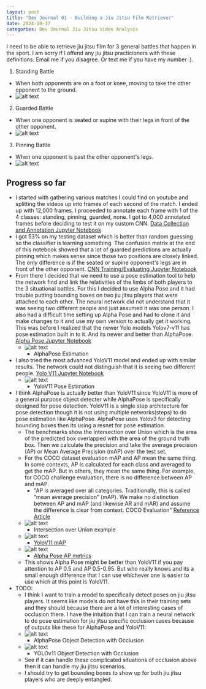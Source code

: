 ```yaml
---
layout: post
title: "Dev Journal 01 - Building a Jiu Jitsu Film Retriever"
date: 2024-10-17
categories: Dev Journal Jiu Jitsu Video Analysis
---
```


I need to be able to retrieve jiu jitsu film for 3 general battles that happen in the sport. I am sorry if I offend any jiu jitsu practicioners with these definitions. Email me if you disagree. Or text me if you have my number :).
1. Standing Battle
- When both opponents are on a foot or knee, moving to take the other opponent to the ground.
- ![alt text](/assets/images/DevJournal_JiuJitsuVideoAnalysis/01/video_1_frame_0960.jpg)
2. Guarded Battle
- When one opponent is seated or supine with their legs in front of the other opponent.
- ![alt text](/assets/images/DevJournal_JiuJitsuVideoAnalysis/01/video_10_frame_19890.jpg)
3. Pinning Battle
- When one opponent is past the other opponent's legs.
- ![alt text](/assets/images/DevJournal_JiuJitsuVideoAnalysis/01/video_10_frame_23820.jpg)


## Progress so far
- I started with gathering various matches I could find on youtube and splitting the videos up into frames of each second of the match. I ended up with 12,000 frames. I proceeded to annotate each frame with 1 of the 4 classes: standing, pinning, guarded, none. I got to 4,000 annotated frames before deciding to test it on my custom CNN. [Data Collection and Annotation Jupyter Notebook](/assets/images/DevJournal_JiuJitsuVideoAnalysis/01/https://github.com/AndrewstheBuilder/VideoSemanticSearch_JiuJitsu/blob/main/LabelData_VideoSemanticSearch_JiuJitsu.ipynb)
- I got 53% on my testing dataset which is better than random guessing so the classifier is learning something. The confusion matrix at the end of this notebook showed that a lot of guarded predictions are actually pinning which makes sense since those two positions are closely linked. The only difference is if the seated or supine opponent's legs are in front of the other opponent. [CNN Training/Evaluating Jupyter Notebook](/assets/images/DevJournal_JiuJitsuVideoAnalysis/01/https://github.com/AndrewstheBuilder/VideoSemanticSearch_JiuJitsu/blob/main/CNN_JiuJitsu_Film.ipynb)
- From there I decided that we need to use a pose estimation tool to help the network find and link the relativities of the limbs of both players to the 3 situational battles. For this I decided to use Alpha Pose and it had trouble putting bounding boxes on two jiu jitsu players that were attached to each other. The neural network did not understand that it was seeing two different people and just assumed it was one person. I also had a difficult time setting up Alpha Pose and had to clone it and make changes to it and use my own version to actually get it working. This was before I realized that the newer Yolo models Yolov7-v11 has pose estimation built in to it. And its newer and better than AlphaPose. [Alpha Pose Jupyter Notebook](/assets/images/DevJournal_JiuJitsuVideoAnalysis/01/https://github.com/AndrewstheBuilder/VideoSemanticSearch_JiuJitsu/blob/main/alphapose_collab.ipynb)
  - ![alt text](/assets/images/DevJournal_JiuJitsuVideoAnalysis/01/video_1_frame_3210.jpg)
    - AlphaPose Estimation
- I also tried the most advanced YoloV11 model and ended up with similar results. The network could not distinguish that it is seeing two different people. [Yolo V11 Jupyter Notebook](/assets/images/DevJournal_JiuJitsuVideoAnalysis/01/https://github.com/AndrewstheBuilder/VideoSemanticSearch_JiuJitsu/blob/main/yolo11_collab.ipynb)
  - ![alt text](/assets/images/DevJournal_JiuJitsuVideoAnalysis/01/Untitled-1.png)
    - YoloV11 Pose Estimation
- I think AlphaPose is actually better than YoloV11 since YoloV11 is more of a general purpose object detecter while AlphaPose is specifically designed for pose detection. YoloV11 is a single step architecture for pose detection though it is not using multiple networks(steps) to do pose estimation like AlphaPose. AlphaPose uses Yolov3 for detecting bounding boxes then its using a resnet for pose estimation.
  - The benchmarks show the Intersection over Union which is the area of the predicted box overlapped with the area of the ground truth box. Then we calculate the precision and take the average precision (AP) or Mean Average Precision (mAP) over the test set.
  - For the COCO dataset evaluation mAP and AP mean the same thing. In some contexts, AP is calculated for each class and averaged to get the mAP. But in others, they mean the same thing. For example, for COCO challenge evaluation, there is no difference between AP and mAP.
    - "AP is averaged over all categories. Traditionally, this is called “mean average precision” (mAP). We make no distinction between AP and mAP (and likewise AR and mAR) and assume the difference is clear from context. COCO Evaluation" [Reference Article](/assets/images/DevJournal_JiuJitsuVideoAnalysis/01/https://towardsdatascience.com/map-mean-average-precision-might-confuse-you-5956f1bfa9e2)
  - ![alt text](/assets/images/DevJournal_JiuJitsuVideoAnalysis/01/1_dGhkFQLNvIeib_Fg8SwndA.webp)
    - Intersection over Union example
  - ![alt text](/assets/images/DevJournal_JiuJitsuVideoAnalysis/01/image-1.png)
    - [YoloV11 mAP](/assets/images/DevJournal_JiuJitsuVideoAnalysis/01/https://docs.ultralytics.com/tasks/pose/#models)
  - ![alt text](/assets/images/DevJournal_JiuJitsuVideoAnalysis/01/image-2.png)
    - [Alpha Pose AP metrics](https://github.com/MVIG-SJTU/AlphaPose)
  - This shows Alpha Pose might be better than YoloV11 if you pay attention to AP 0.5 and AP 0.5-0.95. But who really knows and its a small enough difference that I can use whichever one is easier to use which at this point is YoloV11.
- TODO:
  - I think I want to train a model to specifically detect poses on jiu jitsu players. It seems like models do not have this in their training sets and they should because there are a lot of interesting cases of occlusion there. I have the intuition that I can train a neural network to do pose estimation for jiu jitsu specific occlusion cases because of outputs like these for AlphaPose and YoloV11:
  - ![alt text](/assets/images/DevJournal_JiuJitsuVideoAnalysis/01/th-1995854814.jpg)
    - AlphaPose Object Detection with Occlusion
  - ![alt text](/assets/images/DevJournal_JiuJitsuVideoAnalysis/01/image.png)
    - YOLOv11 Object Detection with Occlusion
  - See if it can handle these complicated situations of occlusion above then it can handle my jiu jitsu scenarios.
  - I should try to get bounding boxes to show up for both jiu jitsu players who are deeply entangled.
